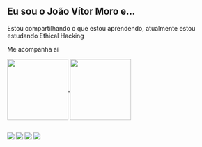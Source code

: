 ## Eu sou o João Vítor Moro e...

Estou compartilhando o que estou aprendendo, atualmente estou estudando Ethical Hacking

Me acompanha aí

<a href="https://github.com/01Moro">
  <img height=140 align="center" src="https://github-readme-stats.vercel.app/api?username=01Moro&theme=dark" />
</a>
<a href="https://github.com/01Moro">
  <img height=140 align="center" src="https://github-readme-stats.vercel.app/api/top-langs?username=01Moro&layout=compact&langs_count=8&card_width=320&theme=dark" />
</a>

##

<div> 
  <a href="https://instagram.com/jv_moroo" target="_blank"><img src="https://img.shields.io/badge/-Instagram-%23E4405F?style=for-the-badge&logo=instagram&logoColor=white" target="_blank"></a>
 	<a href="https://www.twitch.tv/jvmoroo" target="_blank"><img src="https://img.shields.io/badge/Twitch-9146FF?style=for-the-badge&logo=twitch&logoColor=white" target="_blank"></a>
  <a href = "mailto:jvmoro1@gmail.com"><img src="https://img.shields.io/badge/-Gmail-%23333?style=for-the-badge&logo=gmail&logoColor=white" target="_blank"></a>
  <a href="https://www.linkedin.com/in/jo%C3%A3ov%C3%ADtormoro/" target="_blank"><img src="https://img.shields.io/badge/-LinkedIn-%230077B5?style=for-the-badge&logo=linkedin&logoColor=white" target="_blank"></a> 
  
</div>
